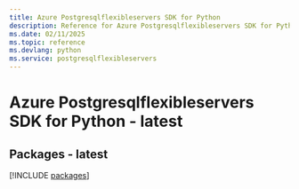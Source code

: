 ```yaml
---
title: Azure Postgresqlflexibleservers SDK for Python
description: Reference for Azure Postgresqlflexibleservers SDK for Python
ms.date: 02/11/2025
ms.topic: reference
ms.devlang: python
ms.service: postgresqlflexibleservers
---
```

# Azure Postgresqlflexibleservers SDK for Python - latest
## Packages - latest
[!INCLUDE [packages](postgresqlflexibleservers-index.md)]